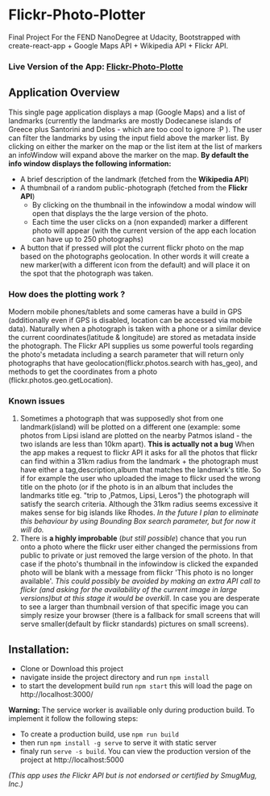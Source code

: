 # Flickr-Photo-Plotter
Final Project For the FEND NanoDegree at Udacity,
Bootstrapped with create-react-app + Google Maps API + Wikipedia API + Flickr API.

### Live Version of the App: [Flickr-Photo-Plotte](https://userrrfriendly.github.io/Flickr-Photo-Plotter/)

## Application Overview

This single page application displays a map (Google Maps) and a list of landmarks (currently the landmarks are mostly Dodecanese islands of Greece plus Santorini and Delos - which are too cool to ignore :P ). The user can filter the landmarks by using the input field above the marker list. By clicking on either the marker on the map or the list item at the list of markers an infoWindow will expand above the marker on the map. **By default the info window displays the following information:**
* A brief description of the landmark (fetched from the **Wikipedia API**)
* A thumbnail of a random public-photograph (fetched from the **Flickr API**)
    * By clicking on the thumbnail in the infowindow a modal window will open that displays the the large version of the photo. 
    * Each time the user clicks on a (non expanded) marker a different photo will appear (with the current version of the app each location can have up to 250 photographs)
* A button that if pressed will plot the current flickr photo on the map based on the photographs geolocation. In other words it will create a new marker(with a different icon from the default) and will place it on the spot that the photograph was taken.  

### How does the plotting work ?
Modern mobile phones/tablets and some cameras have a build in GPS (additionally even if GPS is disabled, location can be accessed via mobile data).
Naturally when a photograph is taken with a phone or a similar device the current coordinates(latitude & longitude) are stored as metadata inside the photograph. The Flickr API  supplies us some powerful tools regarding the photo's metadata including a search parameter that will return only photographs that have geolocation(flickr.photos.search with has_geo), and methods to get the coordinates from a photo (flickr.photos.geo.getLocation).

### Known issues
  1. Sometimes a photograph that was supposedly shot from one landmark(island) will be plotted on a different one (example: some photos from Lipsi island are plotted on the nearby Patmos island - the two islands are less than 10km apart). **This is actually not a bug** When the app makes a request to flickr API it asks for all the photos that flickr can find within a 31km radius from the landmark + the photograph must have either a tag,description,album that matches the landmark's title. So if for example the user who uploaded the image to flickr used the wrong title on the photo (or if the photo is in an album that includes the landmarks title eg. "trip to ,Patmos, Lipsi, Leros") the photograph will satisfy the search criteria. Although the 31km radius seems excessive it makes sense for big islands like Rhodes. *In the future I plan to eliminate this behaviour by using Bounding Box search parameter, but for now it will do.*
  2. There is **a highly improbable** (*but still possible*) chance that you run onto a photo where the flickr user either changed the permissions from public to private or just removed the large version of the photo. In that case if the photo's thumbnail in the infowindow is clicked the expanded photo will be blank with a message from flickr 'This photo is no longer available'. *This could possibly be avoided by making an extra API call to flickr (and asking for the availability of the current image in large versions)but at this stage it would be overkill*. In case you are desperate to see a larger than thumbnail version of that specific image you can simply resize your browser (there is a fallback for small screens that will serve smaller(default by flickr standards) pictures on small screens). 


## Installation:
* Clone or Download this project
* navigate inside the project directory and run `npm install`
* to start the development build run `npm start` this will load the page on http://localhost:3000/

**Warning:**
The service worker is availiable only during production build.
To implement it follow the following steps:
* To create a production build, use `npm run build`
* then run `npm install -g serve` to serve it with static server
* finaly run `serve -s build`. You can view the production version of the project at http://localhost:5000 


*(This app uses the Flickr API but is not endorsed or certified by SmugMug, Inc.)*
